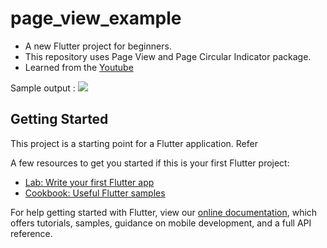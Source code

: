# page_view_example

- A new Flutter project for beginners.
- This repository uses Page View and Page Circular Indicator package.
- Learned from the [Youtube](https://www.youtube.com/watch?v=v_90gT6v6ts&list=PL1WkZqhlAdC_MPQBXUFwAHviZ3XkWPDBG&index=164)

Sample output :
![](pageview.gif)


## Getting Started

This project is a starting point for a Flutter application.
Refer

A few resources to get you started if this is your first Flutter project:

- [Lab: Write your first Flutter app](https://flutter.dev/docs/get-started/codelab)
- [Cookbook: Useful Flutter samples](https://flutter.dev/docs/cookbook)

For help getting started with Flutter, view our
[online documentation](https://flutter.dev/docs), which offers tutorials,
samples, guidance on mobile development, and a full API reference.
